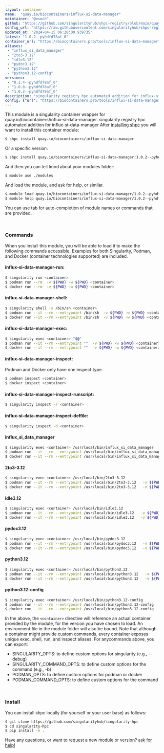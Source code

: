 ```yaml
---
layout: container
name:  "quay.io/biocontainers/influx-si-data-manager"
maintainer: "@vsoch"
github: "https://github.com/singularityhub/shpc-registry/blob/main/quay.io/biocontainers/influx-si-data-manager/container.yaml"
config_url: "https://raw.githubusercontent.com/singularityhub/shpc-registry/main/quay.io/biocontainers/influx-si-data-manager/container.yaml"
updated_at: "2024-04-15 06:28:09.939735"
latest: "1.0.2--pyhdfd78af_0"
container_url: "https://biocontainers.pro/tools/influx-si-data-manager"
aliases:
 - "influx_si_data_manager"
 - "2to3-3.12"
 - "idle3.12"
 - "pydoc3.12"
 - "python3.12"
 - "python3.12-config"
versions:
 - "0.1.4--pyhdfd78af_0"
 - "1.0.0--pyhdfd78af_0"
 - "1.0.2--pyhdfd78af_0"
description: "singularity registry hpc automated addition for influx-si-data-manager"
config: {"url": "https://biocontainers.pro/tools/influx-si-data-manager", "maintainer": "@vsoch", "description": "singularity registry hpc automated addition for influx-si-data-manager", "latest": {"1.0.2--pyhdfd78af_0": "sha256:a298fbddb5f328f986ef2ce801db60867518a9ad3d761b8144ef6a1e8e71ff15"}, "tags": {"0.1.4--pyhdfd78af_0": "sha256:9095dd141c29b87b08fb004d600c50d3c480d126a6815adf4cb67bf419cc51b3", "1.0.0--pyhdfd78af_0": "sha256:9fc7dff24f6a41a7be93eb882abcb3ef7e41dcff19a9f5f34fd939ce493e133c", "1.0.2--pyhdfd78af_0": "sha256:a298fbddb5f328f986ef2ce801db60867518a9ad3d761b8144ef6a1e8e71ff15"}, "docker": "quay.io/biocontainers/influx-si-data-manager", "aliases": {"influx_si_data_manager": "/usr/local/bin/influx_si_data_manager", "2to3-3.12": "/usr/local/bin/2to3-3.12", "idle3.12": "/usr/local/bin/idle3.12", "pydoc3.12": "/usr/local/bin/pydoc3.12", "python3.12": "/usr/local/bin/python3.12", "python3.12-config": "/usr/local/bin/python3.12-config"}}
---
```


This module is a singularity container wrapper for quay.io/biocontainers/influx-si-data-manager.
singularity registry hpc automated addition for influx-si-data-manager
After [installing shpc](#install) you will want to install this container module:


```bash
$ shpc install quay.io/biocontainers/influx-si-data-manager
```

Or a specific version:

```bash
$ shpc install quay.io/biocontainers/influx-si-data-manager:1.0.2--pyhdfd78af_0
```

And then you can tell lmod about your modules folder:

```bash
$ module use ./modules
```

And load the module, and ask for help, or similar.

```bash
$ module load quay.io/biocontainers/influx-si-data-manager/1.0.2--pyhdfd78af_0
$ module help quay.io/biocontainers/influx-si-data-manager/1.0.2--pyhdfd78af_0
```

You can use tab for auto-completion of module names or commands that are provided.

<br>

### Commands

When you install this module, you will be able to load it to make the following commands accessible.
Examples for both Singularity, Podman, and Docker (container technologies supported) are included.

#### influx-si-data-manager-run:

```bash
$ singularity run <container>
$ podman run --rm  -v ${PWD} -w ${PWD} <container>
$ docker run --rm  -v ${PWD} -w ${PWD} <container>
```

#### influx-si-data-manager-shell:

```bash
$ singularity shell -s /bin/sh <container>
$ podman run --it --rm --entrypoint /bin/sh  -v ${PWD} -w ${PWD} <container>
$ docker run --it --rm --entrypoint /bin/sh  -v ${PWD} -w ${PWD} <container>
```

#### influx-si-data-manager-exec:

```bash
$ singularity exec <container> "$@"
$ podman run --it --rm --entrypoint ""  -v ${PWD} -w ${PWD} <container> "$@"
$ docker run --it --rm --entrypoint ""  -v ${PWD} -w ${PWD} <container> "$@"
```

#### influx-si-data-manager-inspect:

Podman and Docker only have one inspect type.

```bash
$ podman inspect <container>
$ docker inspect <container>
```

#### influx-si-data-manager-inspect-runscript:

```bash
$ singularity inspect -r <container>
```

#### influx-si-data-manager-inspect-deffile:

```bash
$ singularity inspect -d <container>
```


#### influx_si_data_manager

```bash
$ singularity exec <container> /usr/local/bin/influx_si_data_manager
$ podman run --it --rm --entrypoint /usr/local/bin/influx_si_data_manager   -v ${PWD} -w ${PWD} <container> -c " $@"
$ docker run --it --rm --entrypoint /usr/local/bin/influx_si_data_manager   -v ${PWD} -w ${PWD} <container> -c " $@"
```


#### 2to3-3.12

```bash
$ singularity exec <container> /usr/local/bin/2to3-3.12
$ podman run --it --rm --entrypoint /usr/local/bin/2to3-3.12   -v ${PWD} -w ${PWD} <container> -c " $@"
$ docker run --it --rm --entrypoint /usr/local/bin/2to3-3.12   -v ${PWD} -w ${PWD} <container> -c " $@"
```


#### idle3.12

```bash
$ singularity exec <container> /usr/local/bin/idle3.12
$ podman run --it --rm --entrypoint /usr/local/bin/idle3.12   -v ${PWD} -w ${PWD} <container> -c " $@"
$ docker run --it --rm --entrypoint /usr/local/bin/idle3.12   -v ${PWD} -w ${PWD} <container> -c " $@"
```


#### pydoc3.12

```bash
$ singularity exec <container> /usr/local/bin/pydoc3.12
$ podman run --it --rm --entrypoint /usr/local/bin/pydoc3.12   -v ${PWD} -w ${PWD} <container> -c " $@"
$ docker run --it --rm --entrypoint /usr/local/bin/pydoc3.12   -v ${PWD} -w ${PWD} <container> -c " $@"
```


#### python3.12

```bash
$ singularity exec <container> /usr/local/bin/python3.12
$ podman run --it --rm --entrypoint /usr/local/bin/python3.12   -v ${PWD} -w ${PWD} <container> -c " $@"
$ docker run --it --rm --entrypoint /usr/local/bin/python3.12   -v ${PWD} -w ${PWD} <container> -c " $@"
```


#### python3.12-config

```bash
$ singularity exec <container> /usr/local/bin/python3.12-config
$ podman run --it --rm --entrypoint /usr/local/bin/python3.12-config   -v ${PWD} -w ${PWD} <container> -c " $@"
$ docker run --it --rm --entrypoint /usr/local/bin/python3.12-config   -v ${PWD} -w ${PWD} <container> -c " $@"
```



In the above, the `<container>` directive will reference an actual container provided
by the module, for the version you have chosen to load. An environment file in the
module folder will also be bound. Note that although a container
might provide custom commands, every container exposes unique exec, shell, run, and
inspect aliases. For anycommands above, you can export:

 - SINGULARITY_OPTS: to define custom options for singularity (e.g., --debug)
 - SINGULARITY_COMMAND_OPTS: to define custom options for the command (e.g., -b)
 - PODMAN_OPTS: to define custom options for podman or docker
 - PODMAN_COMMAND_OPTS: to define custom options for the command

<br>

### Install

You can install shpc locally (for yourself or your user base) as follows:

```bash
$ git clone https://github.com/singularityhub/singularity-hpc
$ cd singularity-hpc
$ pip install -e .
```

Have any questions, or want to request a new module or version? [ask for help!](https://github.com/singularityhub/singularity-hpc/issues)